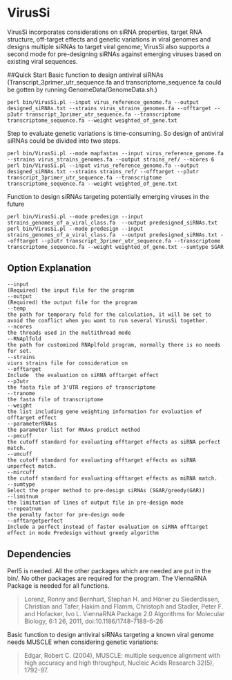 # VirusSi
VirusSi incorporates considerations on siRNA properties, target RNA structure, off-target effects and genetic variations in viral genomes and designs multiple siRNAs to target viral genome; VirusSi also supports a second mode for pre-designing siRNAs against emerging viruses based on existing viral sequences.

##Quick Start
Basic function to design antiviral siRNAs (Transcript_3primer_utr_sequence.fa and transcriptome_sequence.fa could be gotten by running GenomeData/GenomeData.sh.)
```
perl bin/VirusSi.pl --input virus_reference_genome.fa --output designed_siRNAs.txt --strains virus_strains_genomes.fa --offtarget --p3utr transcript_3primer_utr_sequence.fa --transcriptome transcriptome_sequence.fa --weight weighted_of_gene.txt
```
Step to evaluate genetic variations is time-consuming. So design of antiviral siRNAs could be divided into two steps.
```
perl bin/VirusSi.pl --mode mapfastas --input virus_reference_genome.fa --strains virus_strains_genomes.fa --output strains_ref/ --ncores 6
perl bin/VirusSi.pl --input virus_reference_genome.fa --output designed_siRNAs.txt --strains strains_ref/ --offtarget --p3utr transcript_3primer_utr_sequence.fa --transcriptome transcriptome_sequence.fa --weight weighted_of_gene.txt
```
Function to design siRNAs targeting potentially emerging viruses in the future
```
perl bin/VirusSi.pl --mode predesign --input strains_genomes_of_a_viral_class.fa  --output predesigned_siRNAs.txt
perl bin/VirusSi.pl --mode predesign --input strains_genomes_of_a_viral_class.fa  --output predesigned_siRNAs.txt --offtarget --p3utr transcript_3primer_utr_sequence.fa --transcriptome transcriptome_sequence.fa --weight weighted_of_gene.txt --sumtype SGAR
```

## Option Explanation
```
--input
(Required) the input file for the program
--output
(Required) the output file for the program
--temp
the path for temporary fold for the calculation, it will be set to avoid the conflict when you want to run several VirusSi together.
--ncores
the threads used in the multithread mode
--RNAplfold
the path for customized RNAplfold program, normally there is no needs for set.
--strains
viurs strains file for consideration on 
--offtarget
Include  the evaluation on siRNA offtarget effect
--p3utr
the fasta file of 3'UTR regions of transcriptome
--tranome
the fasta file of transcriptome
--weight
the list including gene weighting information for evaluation of offtarget effect
--parameterRNAxs
the parameter list for RNAxs predict method
--pmcuff
the cutoff standard for evaluating offtarget effects as siRNA perfect match.
--umcuff
the cutoff standard for evaluating offtarget effects as siRNA unperfect match.
--mircuff
the cutoff standard for evaluating offtarget effects as miRNA match.
--sumtype
Select the proper method to pre-design siRNAs (SGAR/greedy(GAR))
--limitnum
the limitation of lines of output file in pre-design mode
--repeatnum
the penalty factor for pre-design mode
--offtargetperfect
Include a perfect instead of faster evaluation on siRNA offtarget effect in mode Predesign without greedy algorithm
```
## Dependencies
Perl5 is needed. All the other packages which are needed are put in the bin/. No other packages are required for the program. The ViennaRNA Package is needed for all functions.

> Lorenz, Ronny and Bernhart, Stephan H. and Höner zu Siederdissen, Christian and Tafer, Hakim and Flamm, Christoph and Stadler, Peter F. and Hofacker, Ivo L.
ViennaRNA Package 2.0
Algorithms for Molecular Biology, 6:1 26, 2011, doi:10.1186/1748-7188-6-26

Basic function to design antiviral siRNAs targeting a known viral genome needs MUSCLE when considering genetic variations:


> Edgar, Robert C. (2004), MUSCLE: multiple sequence alignment with high accuracy and high throughput, Nucleic Acids Research 32(5), 1792-97.

